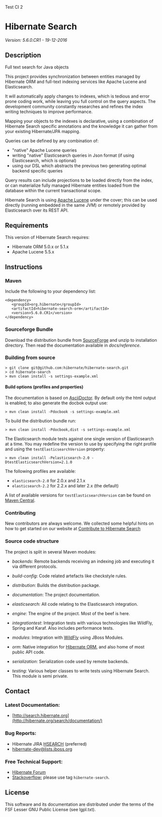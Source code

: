 Test CI 2

# Hibernate Search

*Version: 5.6.0.CR1 - 19-12-2016*

## Description

Full text search for Java objects

This project provides synchronization between entities managed by Hibernate ORM and full-text
indexing services like Apache Lucene and Elasticsearch.

It will automatically apply changes to indexes, which is tedious and error prone coding work,
while leaving you full control on the query aspects. The development community constantly
researches and refines the index writing techniques to improve performance.

Mapping your objects to the indexes is declarative, using a combination of Hibernate Search
specific annotations and the knowledge it can gather from your existing Hibernate/JPA
mapping.

Queries can be defined by any combination of:
 - "native" Apache Lucene queries
 - writing "native" Elasticsearch queries in Json format (if using Elasticsearch, which is optional)
 - using our DSL which abstracts the previous two generating optimal backend specific queries

Query results can include projections to be loaded directly from the index, or can materialize
fully managed Hibernate entities loaded from the database within the current transactional scope.

Hibernate Search is using [Apache Lucene](http://lucene.apache.org/) under the cover; this
can be used directly (running embedded in the same JVM) or remotely provided by Elasticsearch
over its REST API.

## Requirements

This version of Hibernate Search requires:

* Hibernate ORM 5.0.x or 5.1.x
* Apache Lucene 5.5.x

## Instructions

### Maven

Include the following to your dependency list:

    <dependency>
       <groupId>org.hibernate</groupId>
       <artifactId>hibernate-search-orm</artifactId>
       <version>5.6.0.CR1</version>
    </dependency>

### Sourceforge Bundle

Download the distribution bundle from
[SourceForge](http://sourceforge.net/projects/hibernate/files/hibernate-search) and unzip to
installation directory. Then read the documentation available in *docs/reference*.

### Building from source

    > git clone git@github.com:hibernate/hibernate-search.git
    > cd hibernate-search
    > mvn clean install -s settings-example.xml

#### Build options (profiles and properties)

The documentation is based on [AsciiDoctor](http://asciidoctor.org/). By default only the html
output is enabled; to also generate the docbok output use:

    > mvn clean install -Pdocbook -s settings-example.xml

To build the distribution bundle run:

    > mvn clean install -Pdocbook,dist -s settings-example.xml

The Elasticsearch module tests against one single version of Elasticsearch at a time.
You may redefine the version to use by specifying the right profile and using the
`testElasticsearchVersion` property:

    > mvn clean install -Pelasticsearch-2.0 -DtestElasticsearchVersion=2.1.0

The following profiles are available:

 * `elasticsearch-2.0` for 2.0.x and 2.1.x
 * `elasticsearch-2.2` for 2.2.x and later 2.x (the default)

A list of available versions for `testElasticsearchVersion` can be found on
[Maven Central](http://search.maven.org/#search%7Cgav%7C1%7Cg%3A%22org.elasticsearch%22%20AND%20a%3A%22elasticsearch%22).

### Contributing

New contributors are always welcome. We collected some helpful hints on how to get started
on our website at [Contribute to Hibernate Search](http://hibernate.org/search/contribute/)

### Source code structure

The project is split in several Maven modules:

* _backends_: Remote backends receiving an indexing job and executing it via different protocols.

* _build-config_: Code related artefacts like checkstyle rules.

* _distribution_: Builds the distribution package.

* _documentation_: The project documentation.

* _elasticsearch_: All code relating to the Elasticsearch integration.

* _engine_: The engine of the project. Most of the beef is here.

* _integrationtest_: Integration tests with various technologies like WildFly, Spring and Karaf.
Also includes performance tests.

* _modules_: Integration with [WildFly](http://www.wildfly.org/) using JBoss Modules.

* _orm_: Native integration for [Hibernate ORM](http://hibernate.org/orm/), and also home of most public API code.

* _serialization_: Serialization code used by remote backends.

* _testing_: Various helper classes to write tests using Hibernate Search. This module is
semi private.

## Contact

### Latest Documentation:

* [http://search.hibernate.org](http://hibernate.org/search/documentation/)

### Bug Reports:

* Hibernate JIRA [HSEARCH](https://hibernate.atlassian.net/browse/HSEARCH) (preferred)
* hibernate-dev@lists.jboss.org

### Free Technical Support:

* [Hibernate Forum](http://forum.hibernate.org/viewforum.php?f=9)
* [Stackoverflow](http://stackoverflow.com/questions/tagged/hibernate-search); please use tag `hibernate-search`.

## License

This software and its documentation are distributed under the terms of the FSF Lesser GNU Public
License (see lgpl.txt).

